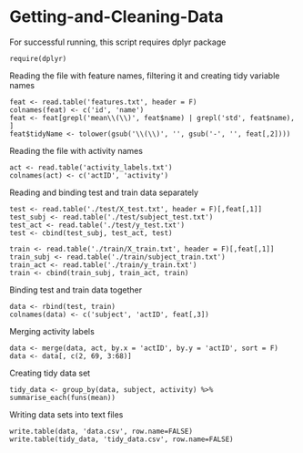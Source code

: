 # Getting-and-Cleaning-Data

For successful running, this script requires dplyr package
```
require(dplyr)
```

Reading the file with feature names, filtering it and creating tidy variable names
```
feat <- read.table('features.txt', header = F)
colnames(feat) <- c('id', 'name')
feat <- feat[grepl('mean\\(\\)', feat$name) | grepl('std', feat$name), ]
feat$tidyName <- tolower(gsub('\\(\\)', '', gsub('-', '', feat[,2])))
```
Reading the file with activity names
```
act <- read.table('activity_labels.txt')
colnames(act) <- c('actID', 'activity')
```

Reading and binding test and train data separately
```
test <- read.table('./test/X_test.txt', header = F)[,feat[,1]]
test_subj <- read.table('./test/subject_test.txt')
test_act <- read.table('./test/y_test.txt')
test <- cbind(test_subj, test_act, test)

train <- read.table('./train/X_train.txt', header = F)[,feat[,1]]
train_subj <- read.table('./train/subject_train.txt')
train_act <- read.table('./train/y_train.txt')
train <- cbind(train_subj, train_act, train)
```
Binding test and train data together
```
data <- rbind(test, train)
colnames(data) <- c('subject', 'actID', feat[,3])
```

Merging activity labels
```
data <- merge(data, act, by.x = 'actID', by.y = 'actID', sort = F)
data <- data[, c(2, 69, 3:68)]
```

Creating tidy data set
```
tidy_data <- group_by(data, subject, activity) %>% summarise_each(funs(mean))
```

Writing data sets into text files
```
write.table(data, 'data.csv', row.name=FALSE)
write.table(tidy_data, 'tidy_data.csv', row.name=FALSE)
```
